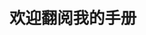 # 欢迎翻阅我的手册

<!-- 这是一本记录了我踩过的坑的小手册 -->
<script src="https://unpkg.com/typed.js@2.1.0/dist/typed.umd.js"></script>
<span id="typed-des"></span> 
<script src="../javascripts/typed_content_zh.js"></script>
